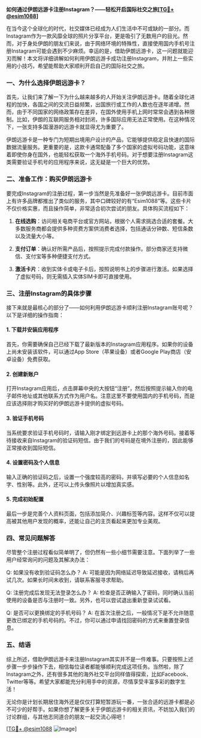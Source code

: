 **如何通过伊朗远游卡注册Instagram？——轻松开启国际社交之旅[[TG💪+ @esim1088](https://t.me/s/esim1088)]**

在当今这个全球化的时代，社交媒体已经成为人们生活中不可或缺的一部分。而Instagram作为一款风靡全球的照片分享平台，更是吸引了无数用户的目光。然而，对于身处伊朗的朋友们来说，由于网络环境的特殊性，直接使用国内手机号注册Instagram可能会遇到不少麻烦。幸运的是，借助伊朗远游卡，这一问题就能迎刃而解！本文将详细讲解如何利用伊朗远游卡成功注册Instagram，并附上一些实用的小技巧，希望能帮助大家顺利开启自己的国际社交之旅。

### 一、为什么选择伊朗远游卡？

首先，让我们来了解一下为什么越来越多的人开始关注伊朗远游卡。随着全球化进程的加快，各国之间的交流日益频繁，出国旅行或工作的人数也在逐年递增。然而，由于不同国家的网络政策存在差异，在国外使用手机上网时常常会遇到各种限制。比如，伊朗的互联网服务相对封闭，许多国际应用无法正常使用。在这种情况下，一张支持多国漫游的远游卡就显得尤为重要了。

伊朗远游卡是一种专门为短期出境用户设计的产品，它能够提供稳定且快速的国际数据流量服务。更重要的是，这款卡通常配备了多个国家的虚拟号码功能，这意味着即使你身在国外，也能轻松获取一个海外手机号码。对于想要注册Instagram这类需要验证手机号的应用程序来说，这无疑是一个巨大的优势。

### 二、准备工作：购买伊朗远游卡

要完成Instagram的注册过程，第一步当然是先准备好一张伊朗远游卡。目前市面上有许多品牌都推出了类似的服务，其中口碑较好的有“Esim1088”等。这些卡片不仅价格实惠，而且操作简单，非常适合初次尝试的朋友。具体购买流程如下：

1. **在线选购**：访问相关电商平台或官方网站，根据个人需求挑选合适的套餐。大多数服务商都会提供多种资费方案供消费者选择，包括通话分钟数、短信条数以及流量大小等。
   
2. **支付订单**：确认好所需产品后，按照提示完成付款操作。部分商家还支持微信、支付宝等多种便捷支付方式。
   
3. **激活卡片**：收到实体卡或电子卡后，按照说明书上的步骤进行激活。如果选择了虚拟号码，则无需插入实体SIM卡即可直接使用。

### 三、注册Instagram的具体步骤

接下来就是最核心的部分了——如何利用伊朗远游卡顺利注册Instagram账号呢？以下是详细的操作指南：

#### 1. 下载并安装应用程序
首先，你需要确保自己已经下载了最新版本的Instagram应用程序。如果你的设备上尚未安装该软件，可以通过App Store（苹果设备）或者Google Play商店（安卓设备）免费获取。

#### 2. 创建新账户
打开Instagram应用后，点击屏幕中央的大按钮“注册”，然后按照提示输入你的电子邮件地址或其他联系方式作为用户名。注意这里不要使用国内的手机号码，而是应该选择刚才购买好的伊朗远游卡提供的虚拟号码。

#### 3. 验证手机号码
当系统要求验证手机号码时，请输入刚才绑定到远游卡上的那个海外号码。接着等待接收来自Instagram的验证码短信。由于我们的号码是在境外注册的，因此能够正常接收到国际短信。

#### 4. 设置密码及个人信息
输入正确的验证码之后，设置一个强度较高的密码，并填写必要的个人信息如名字、性别等。此外，还可以上传头像照片以增加真实感。

#### 5. 完成初始配置
最后一步是完善个人资料页面，包括添加简介、兴趣标签等内容。这样不仅可以提高被其他用户发现的概率，还能让自己的主页看起来更加专业美观。

### 四、常见问题解答

尽管整个注册过程看似简单明了，但仍然有一些小细节需要注意。下面列举了一些用户经常询问的问题及其解决办法：

Q: 如果没有收到验证码怎么办？
A: 可能是因为网络延迟导致延迟接收，请稍后再试几次。如果长时间未收到，请联系客服寻求帮助。

Q: 注册完成后发现无法登录怎么办？
A: 检查是否正确输入了密码，同时确认当前使用的设备是否与注册时一致。另外，也可以尝试退出重新登录试试看。

Q: 是否可以更换绑定的手机号码？
A: 在首次注册之后，一般情况下是不允许随意更改已绑定的手机号码的。不过，你可以通过申请找回密码的方式来重置登录信息。

### 五、结语

综上所述，借助伊朗远游卡来注册Instagram其实并不是一件难事。只要按照上述步骤一步步操作下去，相信每位读者都能够顺利完成这项任务。当然啦，除了Instagram之外，还有很多其他的海外社交平台同样值得探索，比如Facebook、Twitter等等。希望大家都能充分利用手中的资源，尽情享受丰富多彩的数字生活！

无论你是计划长期居住海外还是仅仅打算短暂游玩一番，一张合适的远游卡都是必不可少的好帮手。如果你想了解更多关于伊朗远游卡的相关资讯，不妨加入我们的讨论群组，与其他志同道合的朋友一起交流心得吧！

[[TG💪+ @esim1088](https://t.me/s/esim1088) ![Image](https://i.postimg.cc/4NQfJmqS/Snipaste-2025-05-13-00-14-12.png)]